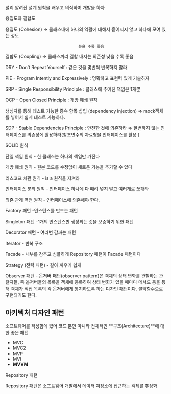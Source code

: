 널리 알려진 설계 원칙을 배우고 의식하며 개발을 하자

응집도와 결합도

응집도 (Cohesion) ⇒ 클래스내에 하나의 역활에 대해서 흩어지지 않고 하나에 모여 있는 정도

                                    높을 수록 좋음 

결합도 (Coupling) ⇒ 클래스끼리 결합 내지는 의존성 낮을 수록 좋음

DRY - Don’t Repeat Yourself : 같은 것을 몇번씩 반복하지 말라

PIE - Program Intently and Expressively : 명확하고 표현력 있게 기술하자

SRP - Single Responsibility Principle : 클래스에 주어진 책임은 1개뿐

OCP - Open Closed Principle : 개방 폐쇄 원칙

생성자를 통해 테스트 가능한 종속 항목 삽입 (dependency injection) ⇒ mock객체를 넣어서 쉽게 테스트 가능하다.

SDP - Stable Dependencies Principle : 안전한 것에 의존하라 ⇒ 잘변하지 않는 인터페이스를 의존성에 활용하라(참조변수의 자료형을 인터페이스를 활용 )

SOLID 원칙

단일 책임 원칙 - 한 클래스는 하나의 책임만 가진다

개방 폐쇄 원칙 - 원본 코드를 수정없이 새로운 기능을 추가할 수 있다

리스코프 치환 원칙 - is a 원칙을 지켜라

인터페이스 분리 원칙 - 인터페이스 하나에 다 때려 넣지 말고 여러개로 쪼개라

의존 관계 역전 원칙 - 인터페이스에 의존해야 한다.

Factory 패턴 -인스턴스를 만드는 패턴

Singleton 패턴 -1개의 인스턴스만 생성되는 것을 보증하기 위한 패턴

Decorator 패턴 - 여러번 감싸는 패턴

Iterator - 반복 구조

Facade - 내부를 감추고 심플하게 Repository 패턴이 Facade 패턴이다

Strategy (전략 패턴) - 갈아 끼우기 쉽게

Observer 패턴 - 옵저버 패턴(observer pattern)은 객체의 상태 변화를 관찰하는 관찰자들, 즉 옵저버들의 목록을 객체에 등록하여 상태 변화가 있을 때마다 메서드 등을 통해 객체가 직접 목록의 각 옵저버에게 통지하도록 하는 디자인 패턴이다.   콜백함수으로 구현되기도 한다.

## 아키텍처 디자인 패턴

소프트웨어를 작성함에 있어 코드 뿐만 아니라 전체적인 **구조(Architecture)**에 대한 좋은 패턴

- MVC
- MVC2
- MVP
- MVI
- **MVVM**

Repository 패턴

Repository 패턴은 소프트웨어 개발에서 데이터 저장소에 접근하는 객체를 추상화
